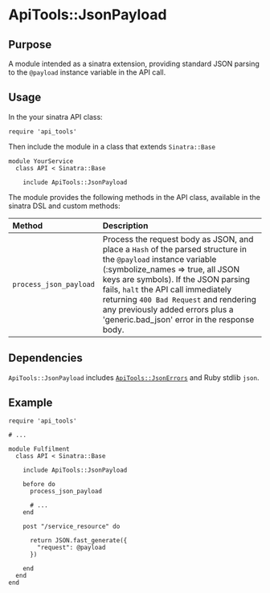 # ApiTools::JsonPayload

## Purpose

A module intended as a sinatra extension, providing standard JSON parsing to the `@payload` instance variable in the API call.

## Usage

In the your sinatra API class:

    require 'api_tools'

Then include the module in a class that extends `Sinatra::Base`

    module YourService
      class API < Sinatra::Base

        include ApiTools::JsonPayload

The module provides the following methods in the API class, available in the sinatra DSL and custom methods:

| Method   | Description   |
|:---------|:--------------|
| `process_json_payload` | Process the request body as JSON, and place a `Hash` of the parsed structure in the `@payload` instance variable (:symbolize_names => true, all JSON keys are symbols). If the JSON parsing fails, `halt` the API call immediately returning `400 Bad Request` and rendering any previously added errors plus a 'generic.bad_json' error in the response body. |

## Dependencies

`ApiTools::JsonPayload` includes [`ApiTools::JsonErrors`](json_errors.md) and Ruby stdlib `json`.

## Example

    require 'api_tools'

    # ...

    module Fulfilment
      class API < Sinatra::Base

        include ApiTools::JsonPayload

        before do
          process_json_payload

          # ...
        end

        post "/service_resource" do

          return JSON.fast_generate({
            "request": @payload
          })

        end
      end
    end
